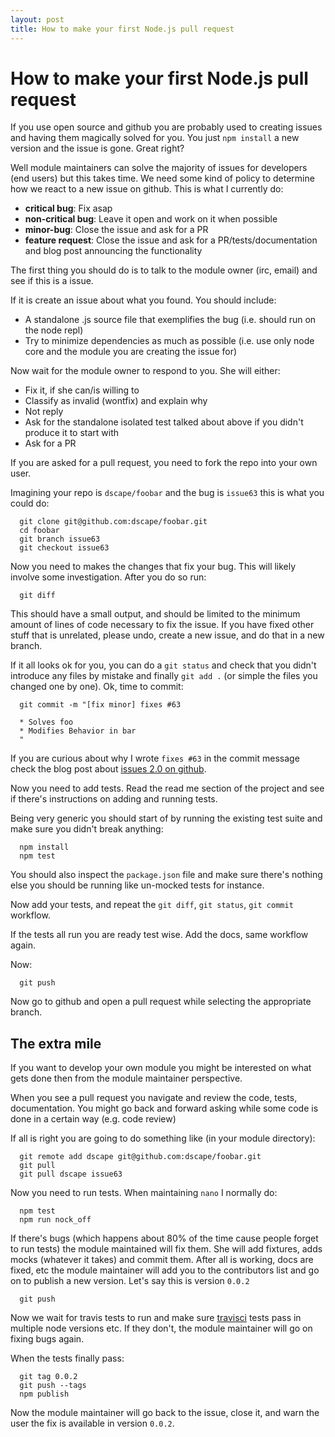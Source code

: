 ```yaml
---
layout: post
title: How to make your first Node.js pull request
---
```


# How to make your first Node.js pull request

If you use open source and github you are probably used to creating issues and having them magically solved for you. You just `npm install` a new version and the issue is gone. Great right?

Well module maintainers can solve the majority of issues for developers (end users) but this takes time.  We need some kind of policy to determine how we react to a new issue on github. This is what I currently do:

* **critical bug**: Fix asap 
* **non-critical bug**: Leave it open and work on it when possible
* **minor-bug**: Close the issue and ask for a PR
* **feature request**: Close the issue and ask for a PR/tests/documentation and blog post announcing the functionality

The first thing you should do is to talk to the module owner (irc, email) and see if this is a issue.

If it is create an issue about what you found. You should include:

* A standalone .js source file that exemplifies the bug (i.e. should run on the node repl)
* Try to minimize dependencies as much as possible (i.e. use only node core and the module you are creating the issue for)

Now wait for the module owner to respond to you. She will either:

* Fix it, if she can/is willing to
* Classify as invalid (wontfix) and explain why
* Not reply
* Ask for the standalone isolated test talked about above if you didn't produce it to start with
* Ask for a PR

If you are asked for a pull request, you need to fork the repo into your own user. 

Imagining your repo is `dscape/foobar` and the bug is `issue63` this is what you could do:

      git clone git@github.com:dscape/foobar.git
      cd foobar
      git branch issue63
      git checkout issue63

Now you need to makes the changes that fix your bug. This will likely involve some investigation. After you do so run:

      git diff

This should have a small output, and should be limited to the minimum amount of lines of code necessary to fix the issue. If you have fixed other stuff that is unrelated, please undo, create a new issue, and do that in a new branch.

If it all looks ok for you, you can do a `git status` and check that you didn't introduce any files by mistake and finally `git add .` (or simple the files you changed one by one). Ok, time to commit:

      git commit -m "[fix minor] fixes #63
      
      * Solves foo
      * Modifies Behavior in bar
      "

If you are curious about why I wrote `fixes #63` in the commit message check the blog post about [issues 2.0 on github](https://github.com/blog/831-issues-2-0-the-next-generation).

Now you need to add tests. Read the read me section of the project and see if there's instructions on adding and running tests. 

Being very generic you should start of by running the existing test suite and make sure you didn't break anything:

      npm install
      npm test

You should also inspect the `package.json` file and make sure there's nothing else you should be running like un-mocked tests for instance.

Now add your tests, and repeat the `git diff`, `git status`, `git commit` workflow.

If the tests all run you are ready test wise. Add the docs, same workflow again.

Now:

      git push

Now go to github and open a pull request while selecting the appropriate branch.

## The extra mile

If you want to develop your own module you might be interested on what gets done then from the module maintainer perspective.

When you see a pull request you navigate and review the code, tests, documentation. 
You might go back and forward asking while some code is done in a certain way (e.g. code review)

If all is right you are going to do something like (in your module directory):

      git remote add dscape git@github.com:dscape/foobar.git
      git pull
      git pull dscape issue63

Now you need to run tests. When maintaining `nano` I normally do:

      npm test
      npm run nock_off

If there's bugs (which happens about 80% of the time cause people forget to run tests) the module maintained will fix them. She will add fixtures, adds mocks (whatever it takes) and commit them. After all is working, docs are fixed, etc the module maintainer will add you to the contributors list and go on to publish a new version. Let's say this is version `0.0.2`

      git push

Now we wait for travis tests to run and make sure [travisci](http://travis-ci.org/) tests pass in multiple node versions etc. If they don't, the module maintainer will go on fixing bugs again. 

When the tests finally pass:

      git tag 0.0.2
      git push --tags
      npm publish

Now the module maintainer will go back to the issue, close it, and warn the user the fix is available in version `0.0.2`.
